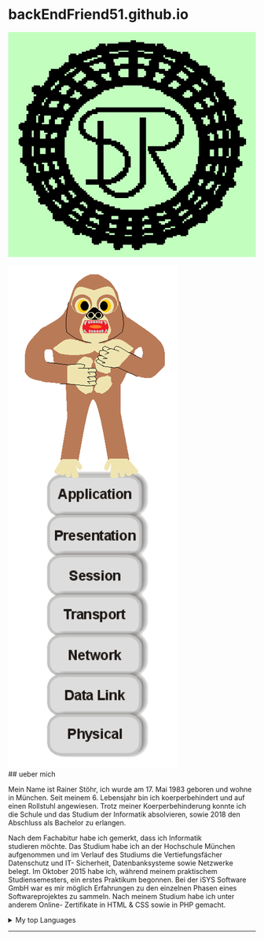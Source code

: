 

# backEndFriend51.github.io

<p align="center">
 <img alt="R and S on green background" src="Logo.png">
</p>
 
<div class="pict_1" >	
<img alt="R and S on green background" src="Turm_ggt.png">
</div>

<div >
## ueber mich
	
Mein Name ist Rainer Stöhr, ich wurde 
 am 17. Mai 1983 geboren und wohne in München.
Seit meinem 6. Lebensjahr bin ich koerperbehindert 
 und auf einen Rollstuhl angewiesen.
Trotz meiner Koerperbehinderung konnte ich 
 die Schule und das Studium der Informatik absolvieren,
sowie 2018 den Abschluss als Bachelor zu erlangen.
	
Nach dem Fachabitur habe ich gemerkt, dass ich Informatik  
studieren möchte. Das Studium habe ich an der Hochschule München 
aufgenommen und im Verlauf des Studiums die Vertiefungsfächer 
Datenschutz und IT- Sicherheit, Datenbanksysteme sowie Netzwerke belegt.
Im Oktober 2015 habe ich, während meinem praktischem Studiensemesters, 
ein erstes Praktikum begonnen. Bei der iSYS Software GmbH war es mir 
möglich Erfahrungen zu den einzelnen Phasen eines 
Softwareprojektes zu sammeln. Nach meinem Studium 
habe ich unter anderem Online- Zertifikate 
in HTML & CSS sowie in PHP gemacht.

</div>

<details>
 
<summary>My top Languages</summary>
		
| Rank | Languages     |
|-----:|---------------|
|     1|    Java       |
|     2|   HTML/CSS    |
|     3|     C++       |
	
</details>
 
---
	
